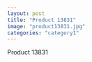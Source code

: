 ```yaml
---
layout: post
title: "Product 13831"
image: "product13831.jpg"
categories: "category1"
---
```

Product 13831
